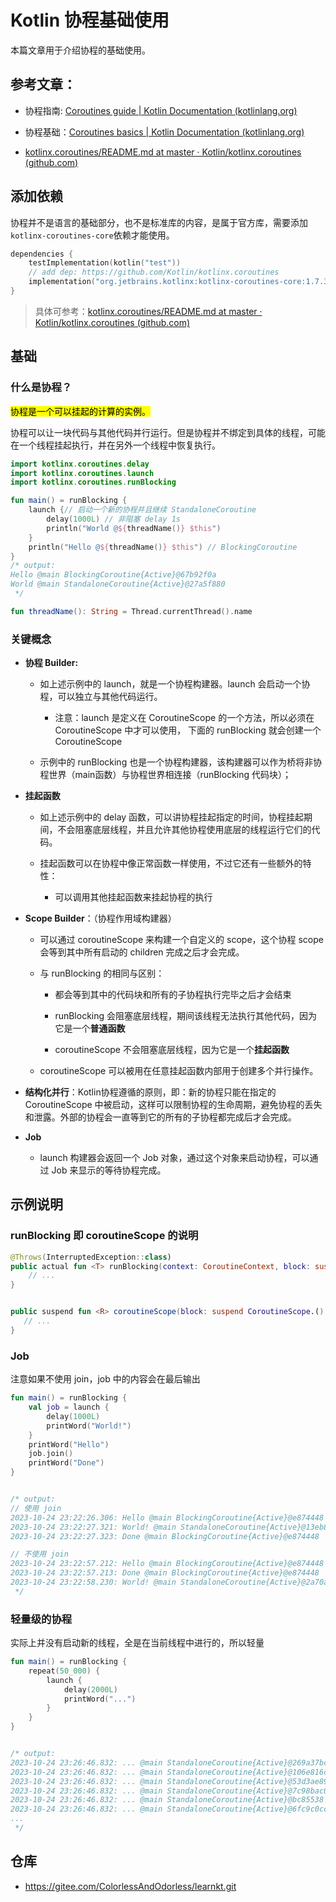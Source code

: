 # Kotlin 协程基础使用

本篇文章用于介绍协程的基础使用。

## 参考文章：

- 协程指南: [Coroutines guide | Kotlin Documentation (kotlinlang.org)](https://kotlinlang.org/docs/coroutines-guide.html)

- 协程基础：[Coroutines basics | Kotlin Documentation (kotlinlang.org)](https://kotlinlang.org/docs/coroutines-basics.html)

- [kotlinx.coroutines/README.md at master · Kotlin/kotlinx.coroutines (github.com)](https://github.com/Kotlin/kotlinx.coroutines/blob/master/README.md#using-in-your-projects)



## 添加依赖

协程并不是语言的基础部分，也不是标准库的内容，是属于官方库，需要添加`kotlinx-coroutines-core`依赖才能使用。

```kotlin
dependencies {
    testImplementation(kotlin("test"))
    // add dep: https://github.com/Kotlin/kotlinx.coroutines
    implementation("org.jetbrains.kotlinx:kotlinx-coroutines-core:1.7.3")
}
```

> 具体可参考：[kotlinx.coroutines/README.md at master · Kotlin/kotlinx.coroutines (github.com)](https://github.com/Kotlin/kotlinx.coroutines/blob/master/README.md#using-in-your-projects)



## 基础

### **什么是协程？**

<mark>协程是一个可以挂起的计算的实例。</mark>

协程可以让一块代码与其他代码并行运行。但是协程并不绑定到具体的线程，可能在一个线程挂起执行，并在另外一个线程中恢复执行。

```kotlin
import kotlinx.coroutines.delay
import kotlinx.coroutines.launch
import kotlinx.coroutines.runBlocking

fun main() = runBlocking {
    launch {// 启动一个新的协程并且继续 StandaloneCoroutine
        delay(1000L) // 非阻塞 delay 1s
        println("World @${threadName()} $this")
    }
    println("Hello @${threadName()} $this") // BlockingCoroutine
}
/* output:
Hello @main BlockingCoroutine{Active}@67b92f0a
World @main StandaloneCoroutine{Active}@27a5f880
 */

fun threadName(): String = Thread.currentThread().name
```

### **关键概念**

- **协程 Builder:**
  
  - 如上述示例中的 launch，就是一个协程构建器。launch 会启动一个协程，可以独立与其他代码运行。
    
    - 注意：launch 是定义在 CoroutineScope 的一个方法，所以必须在 CoroutineScope 中才可以使用， 下面的 runBlocking 就会创建一个 CoroutineScope
  
  - 示例中的 runBlocking 也是一个协程构建器，该构建器可以作为桥将非协程世界（main函数）与协程世界相连接（runBlocking 代码块）；

- **挂起函数**
  
  - 如上述示例中的 delay 函数，可以讲协程挂起指定的时间，协程挂起期间，不会阻塞底层线程，并且允许其他协程使用底层的线程运行它们的代码。
  
  - 挂起函数可以在协程中像正常函数一样使用，不过它还有一些额外的特性：
    
    - 可以调用其他挂起函数来挂起协程的执行

- **Scope Builder**：（协程作用域构建器）
  
  - 可以通过 coroutineScope 来构建一个自定义的 scope，这个协程 scope 会等到其中所有启动的 children 完成之后才会完成。
  
  - 与 runBlocking 的相同与区别：
    
    - 都会等到其中的代码块和所有的子协程执行完毕之后才会结束
    
    - runBlocking 会阻塞底层线程，期间该线程无法执行其他代码，因为它是一个**普通函数**
    
    - coroutineScope 不会阻塞底层线程，因为它是一个**挂起函数**
  
  - coroutineScope 可以被用在任意挂起函数内部用于创建多个并行操作。

- **结构化并行**：Kotlin协程遵循的原则，即：新的协程只能在指定的 CoroutineScope 中被启动，这样可以限制协程的生命周期，避免协程的丢失和泄露。外部的协程会一直等到它的所有的子协程都完成后才会完成。

- **Job**
  
  - launch 构建器会返回一个 Job 对象，通过这个对象来启动协程，可以通过 Job 来显示的等待协程完成。



## 示例说明

### runBlocking 即 coroutineScope 的说明

```kotlin
@Throws(InterruptedException::class)
public actual fun <T> runBlocking(context: CoroutineContext, block: suspend CoroutineScope.() -> T): T {
    // ...
}


public suspend fun <R> coroutineScope(block: suspend CoroutineScope.() -> R): R {
   // ...
}
```

### Job

注意如果不使用 join，job 中的内容会在最后输出

```kotlin
fun main() = runBlocking {
    val job = launch {
        delay(1000L)
        printWord("World!")
    }
    printWord("Hello")
    job.join()
    printWord("Done")
}


/* output:
// 使用 join
2023-10-24 23:22:26.306: Hello @main BlockingCoroutine{Active}@e874448
2023-10-24 23:22:27.321: World! @main StandaloneCoroutine{Active}@13eb8acf
2023-10-24 23:22:27.323: Done @main BlockingCoroutine{Active}@e874448

// 不使用 join
2023-10-24 23:22:57.212: Hello @main BlockingCoroutine{Active}@e874448
2023-10-24 23:22:57.213: Done @main BlockingCoroutine{Active}@e874448
2023-10-24 23:22:58.230: World! @main StandaloneCoroutine{Active}@2a70a3d8
 */
```

### 轻量级的协程

实际上并没有启动新的线程，全是在当前线程中进行的，所以轻量

```kotlin
fun main() = runBlocking {
    repeat(50_000) {
        launch {
            delay(2000L)
            printWord("...")
        }
    }
}


/* output:
2023-10-24 23:26:46.832: ... @main StandaloneCoroutine{Active}@269a37bc
2023-10-24 23:26:46.832: ... @main StandaloneCoroutine{Active}@106e816c
2023-10-24 23:26:46.832: ... @main StandaloneCoroutine{Active}@53d3ae89
2023-10-24 23:26:46.832: ... @main StandaloneCoroutine{Active}@7c98bac0
2023-10-24 23:26:46.832: ... @main StandaloneCoroutine{Active}@bc85538
2023-10-24 23:26:46.832: ... @main StandaloneCoroutine{Active}@6fc9c0cc
...
 */
```



## 仓库

- https://gitee.com/ColorlessAndOdorless/learnkt.git






